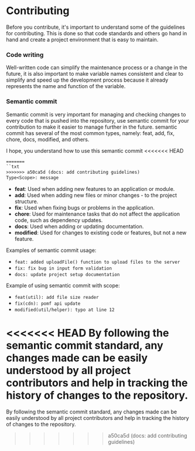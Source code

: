 # Contributing
Before you contribute, it's important to understand some of the guidelines for contributing. This is done so that code standards and others go hand in hand and create a project environment that is easy to maintain.

### Code writing
Well-written code can simplify the maintenance process or a change in the future, it is also important to make variable names consistent and clear to simplify and speed up the development process because it already represents the name and function of the variable.

### Semantic commit
Semantic commit is very important for managing and checking changes to every code that is pushed into the repository, use semantic commit for your contribution to make it easier to manage further in the future. semantic commit has several of the most common types, namely: feat, add, fix, chore, docs, modified, and others.

I hope, you understand how to use this semantic commit
<<<<<<< HEAD
```txt
=======
``txt
>>>>>>> a50ca5d (docs: add contributing guidelines)
Type<Scope>: message
```

- **feat**: Used when adding new features to an application or module.
- **add**: Used when adding new files or minor changes - to the project structure.
- **fix**: Used when fixing bugs or problems in the application.
- **chore**: Used for maintenance tasks that do not affect the application code, such as dependency updates.
- **docs**: Used when adding or updating documentation.
- **modified**: Used for changes to existing code or features, but not a new feature.

Examples of semantic commit usage:
- `feat: added uploadFile() function to upload files to the server`
- `fix: fix bug in input form validation`
- `docs: update project setup documentation`

Example of using semantic commit with scope:
- `feat(util): add file size reader`
- `fix(cdn): pomf api update`
- `modified(util/helper): typo at line 12`

<<<<<<< HEAD
By following the semantic commit standard, any changes made can be easily understood by all project contributors and help in tracking the history of changes to the repository.
=======
By following the semantic commit standard, any changes made can be easily understood by all project contributors and help in tracking the history of changes to the repository.
>>>>>>> a50ca5d (docs: add contributing guidelines)
